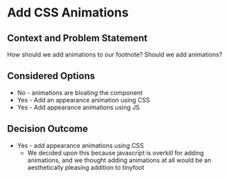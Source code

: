 # Add CSS Animations

## Context and Problem Statement

How should we add animations to our footnote?
Should we add animations?

## Considered Options

- No - animations are bloating the component
- Yes - Add an appearance animation using CSS
- Yes - Add appearance animations using JS

## Decision Outcome

- Yes - add appearance animations using CSS 
    - We decided upon this because javascript is overkill 
        for adding animations, 
        and we thought adding animations at all would be 
        an aesthetically pleasing addition to tinyfoot